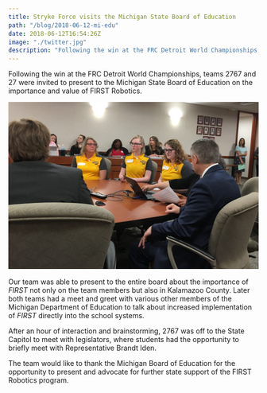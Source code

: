 ```yaml
---
title: Stryke Force visits the Michigan State Board of Education
path: "/blog/2018-06-12-mi-edu"
date: 2018-06-12T16:54:26Z
image: "./twitter.jpg"
description: "Following the win at the FRC Detroit World Championships, teams 2767 and 27 were invited to present to the Michigan State Board of Education on the importance and value of FIRST Robotics."
---
```

Following the win at the FRC Detroit World Championships, teams 2767 and 27 were invited to present to the Michigan State Board of Education on the importance and value of FIRST Robotics.
<!--more-->

![Team members presenting to the Board](mi_edu.jpg "Team members Sierra Staunton and Kjerstin Lindbloom, alongside coach Kim Bruinwood, presenting to the Board.")

Our team was able to present to the entire board about the importance of _FIRST_ not only on the team members but also in Kalamazoo County. Later both teams had a meet and greet with various other members of the Michigan Department of Education to talk about increased implementation of _FIRST_ directly into the school systems.

After an hour of interaction and brainstorming, 2767 was off to the State Capitol to meet with legislators, where students had the opportunity to briefly meet with Representative Brandt Iden.

The team would like to thank the Michigan Board of Education for the opportunity to present and advocate for further state support of the FIRST Robotics program.